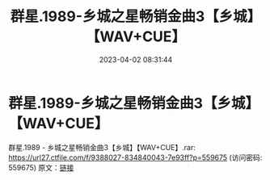 ﻿---
title: 群星.1989-乡城之星畅销金曲3【乡城】【WAV+CUE】
date: 2023-04-02 08:31:44
categories: WAV车载音乐、镜像
tags: 华语中文
---
# 群星.1989-乡城之星畅销金曲3【乡城】【WAV+CUE】

群星.1989 - 乡城之星畅销金曲3【乡城】【WAV+CUE】.rar:
https://url27.ctfile.com/f/9388027-834840043-7e93ff?p=559675
(访问密码: 559675)
原文：[链接](https://blog.sina.com.cn/s/blog_1647c7e7601031197.html)